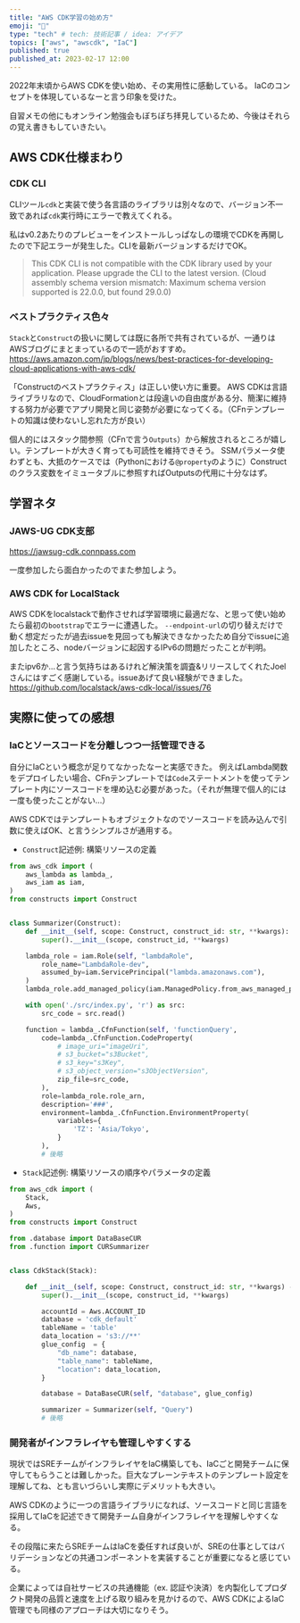 ```yaml
---
title: "AWS CDK学習の始め方"
emoji: "📑"
type: "tech" # tech: 技術記事 / idea: アイデア
topics: ["aws", "awscdk", "IaC"]
published: true
published_at: 2023-02-17 12:00
---
```


2022年末頃からAWS CDKを使い始め、その実用性に感動している。
IaCのコンセプトを体現しているなーと言う印象を受けた。

自習メモの他にもオンライン勉強会もぼちぼち拝見しているため、今後はそれらの覚え書きもしていきたい。

## AWS CDK仕様まわり

### CDK CLI
CLIツール`cdk`と実装で使う各言語のライブラリは別々なので、バージョン不一致であれば`cdk`実行時にエラーで教えてくれる。

私はv0.2あたりのプレビューをインストールしっぱなしの環境でCDKを再開したので下記エラーが発生した。CLIを最新バージョンするだけでOK。

> This CDK CLI is not compatible with the CDK library used by your application. Please upgrade the CLI to the latest version.
(Cloud assembly schema version mismatch: Maximum schema version supported is 22.0.0, but found 29.0.0)


### ベストプラクティス色々
`Stack`と`Construct`の扱いに関しては既に各所で共有されているが、一通りはAWSブログにまとまっているので一読がおすすめ。
https://aws.amazon.com/jp/blogs/news/best-practices-for-developing-cloud-applications-with-aws-cdk/

「Constructのベストプラクティス」は正しい使い方に重要。
AWS CDKは言語ライブラリなので、CloudFormationとは段違いの自由度がある分、簡潔に維持する努力が必要でアプリ開発と同じ姿勢が必要になってくる。（CFnテンプレートの知識は使わないし忘れた方が良い）

個人的にはスタック間参照（CFnで言う`Outputs`）から解放されるところが嬉しい。テンプレートが大きく育っても可読性を維持できそう。
SSMパラメータ使わずとも、大抵のケースでは（Pythonにおける`@property`のように）Constructのクラス変数をイミュータブルに参照すればOutputsの代用に十分なはず。


## 学習ネタ

### JAWS-UG CDK支部
https://jawsug-cdk.connpass.com

一度参加したら面白かったのでまた参加しよう。


### AWS CDK for LocalStack
AWS CDKをlocalstackで動作させれば学習環境に最適だな、と思って使い始めたら最初の`bootstrap`でエラーに遭遇した。
`--endpoint-url`の切り替えだけで動く想定だったが過去issueを見回っても解決できなかったため自分でissueに追加したところ、nodeバージョンに起因するIPv6の問題だったことが判明。

またipv6か...と言う気持ちはあるけれど解決策を調査&リリースしてくれたJoelさんにはすごく感謝している。issueあげて良い経験ができました。
https://github.com/localstack/aws-cdk-local/issues/76


## 実際に使っての感想

### IaCとソースコードを分離しつつ一括管理できる
自分にIaCという概念が足りてなかったなーと実感できた。
例えばLambda関数をデプロイしたい場合、CFnテンプレートでは`Code`ステートメントを使ってテンプレート内にソースコードを埋め込む必要があった。（それが無理で個人的には一度も使ったことがない...）

AWS CDKではテンプレートもオブジェクトなのでソースコードを読み込んで引数に使えばOK、と言うシンプルさが通用する。

- `Construct`記述例: 構築リソースの定義
```python
from aws_cdk import (
    aws_lambda as lambda_,
    aws_iam as iam,
)
from constructs import Construct


class Summarizer(Construct):
    def __init__(self, scope: Construct, construct_id: str, **kwargs):
        super().__init__(scope, construct_id, **kwargs)

    lambda_role = iam.Role(self, "lambdaRole",
        role_name="LambdaRole-dev",
        assumed_by=iam.ServicePrincipal("lambda.amazonaws.com"),
    )
    lambda_role.add_managed_policy(iam.ManagedPolicy.from_aws_managed_policy_name('service-role/AWSLambdaBasicExecutionRole'))

    with open('./src/index.py', 'r') as src:
        src_code = src.read()

    function = lambda_.CfnFunction(self, 'functionQuery',
        code=lambda_.CfnFunction.CodeProperty(
            # image_uri="imageUri",
            # s3_bucket="s3Bucket",
            # s3_key="s3Key",
            # s3_object_version="s3ObjectVersion",
            zip_file=src_code,
        ),
        role=lambda_role.role_arn,
        description='###',
        environment=lambda_.CfnFunction.EnvironmentProperty(
            variables={
                'TZ': 'Asia/Tokyo',
            }
        ),
        # 後略
```

- `Stack`記述例: 構築リソースの順序やパラメータの定義
```python
from aws_cdk import (
    Stack,
    Aws,
)
from constructs import Construct

from .database import DataBaseCUR
from .function import CURSummarizer


class CdkStack(Stack):

    def __init__(self, scope: Construct, construct_id: str, **kwargs) -> None:
        super().__init__(scope, construct_id, **kwargs)

        accountId = Aws.ACCOUNT_ID
        database = 'cdk_default'
        tableName = 'table'
        data_location = 's3://**'
        glue_config  = {
            "db_name": database,
            "table_name": tableName,
            "location": data_location,
        }

        database = DataBaseCUR(self, "database", glue_config)

        summarizer = Summarizer(self, "Query")
        # 後略
```

### 開発者がインフラレイヤも管理しやすくする
現状ではSREチームがインフラレイヤをIaC構築しても、IaCごと開発チームに保守してもらうことは難しかった。巨大なプレーンテキストのテンプレート設定を理解してね、とも言いづらいし実際にデメリットも大きい。

AWS CDKのように一つの言語ライブラリになれば、ソースコードと同じ言語を採用してIaCを記述できて開発チーム自身がインフラレイヤを理解しやすくなる。

その段階に来たらSREチームはIaCを委任すれば良いが、SREの仕事としてはバリデーションなどの共通コンポーネントを実装することが重要になると感じている。

企業によっては自社サービスの共通機能（ex. 認証や決済）を内製化してプロダクト開発の品質と速度を上げる取り組みを見かけるので、AWS CDKによるIaC管理でも同様のアプローチは大切になりそう。
